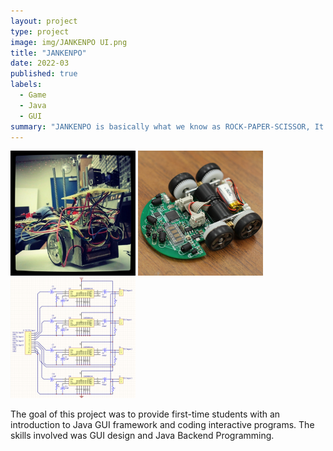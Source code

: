 ```yaml
---
layout: project
type: project
image: img/JANKENPO UI.png
title: "JANKENPO"
date: 2022-03
published: true
labels:
  - Game
  - Java
  - GUI
summary: "JANKENPO is basically what we know as ROCK-PAPER-SCISSOR, It is the first time I Coded with Java GUI in ICS 211"
---
```


<div class="text-center p-4">
  <img width="200px" src="../img/micromouse/micromouse-robot.png" class="img-thumbnail" >
  <img width="200px" src="../img/micromouse/micromouse-robot-2.jpg" class="img-thumbnail" >
  <img width="200px" src="../img/micromouse/micromouse-circuit.png" class="img-thumbnail" >
</div>

The goal of this project was to provide first-time students with an introduction to Java GUI framework and coding interactive programs. The skills involved was GUI design and Java Backend Programming. 
